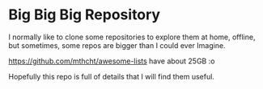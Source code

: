 # Big Big Big Repository

I normally like to clone some repositories to explore them at home, offline, but sometimes, some repos are bigger than I could ever Imagine. 

https://github.com/mthcht/awesome-lists have about 25GB :o 

Hopefully this repo is full of details that I will find them useful. 
